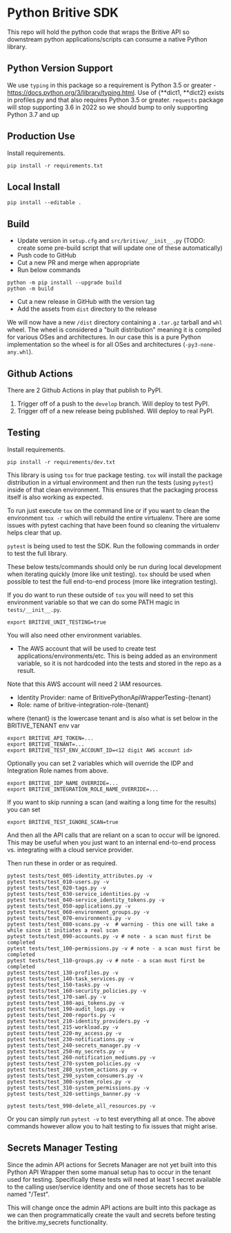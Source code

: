 # Python Britive SDK

This repo will hold the python code that wraps the Britive API so downstream python applications/scripts
can consume a native Python library.

## Python Version Support
We use `typing` in this package so a requirement is Python 3.5 or greater - https://docs.python.org/3/library/typing.html.
Use of {**dict1, **dict2} exists in profiles.py and that also requires Python 3.5 or greater.
`requests` package will stop supporting 3.6 in 2022 so we should bump to only supporting Python 3.7 and up


## Production Use
Install requirements.

~~~
pip install -r requirements.txt
~~~


## Local Install

~~~
pip install --editable .
~~~

## Build

* Update version in `setup.cfg` and `src/britive/__init__.py` (TODO: create some pre-build script that will update one of these automatically)
* Push code to GitHub
* Cut a new PR and merge when appropriate
* Run below commands


~~~
python -m pip install --upgrade build
python -m build
~~~

* Cut a new release in GitHub with the version tag
* Add the assets from `dist` directory to the release


We will now have a new `/dist` directory containing a `.tar.gz` tarball and `whl` wheel. The wheel is considered
a "built distribution" meaning it is compiled for various OSes and architectures. In our case this is a pure Python
implementation so the wheel is for all OSes and architectures (`-py3-none-any.whl`).

## Github Actions
There are 2 Github Actions in play that publish to PyPI.

1. Trigger off of a push to the `develop` branch. Will deploy to test PyPI.
2. Trigger off of a new release being published. Will deploy to real PyPI.


## Testing
Install requirements.

~~~
pip install -r requirements/dev.txt
~~~

This library is using `tox` for true package testing. `tox` will install the package distribution in a virtual
environment and then run the tests (using `pytest`) inside of that clean environment. This ensures that the packaging
process itself is also working as expected.

To run just execute `tox` on the command line or if you want to clean the environment `tox -r` which will
rebuild the entire virtualenv. There are some issues with pytest caching that have been found so cleaning the virtualenv
helps clear that up.

`pytest` is being used to test the SDK. Run the following commands in order to test the full library.

These below tests/commands should only be run during local development when iterating quickly (more like unit testing). 
`tox` should be used when possible to test the full end-to-end process (more like integration testing).

If you do want to run these outside of `tox` you will need to set this environment variable so that we can do some
PATH magic in `tests/__init__.py`.

~~~
export BRITIVE_UNIT_TESTING=true
~~~

You will also need other environment variables.

* The AWS account that will be used to create test applications/environments/etc. This is being added as an 
environment variable, so it is not hardcoded into the tests and stored in the repo as a result.

Note that this AWS account will need 2 IAM resources.

* Identity Provider: name of BritivePythonApiWrapperTesting-{tenant}
* Role: name of britive-integration-role-{tenant}

where {tenant} is the lowercase tenant and is also what is set below in the BRITIVE_TENANT env var

~~~
export BRITIVE_API_TOKEN=...
export BRITIVE_TENANT=...
export BRITIVE_TEST_ENV_ACCOUNT_ID=<12 digit AWS account id>
~~~

Optionally you can set 2 variables which will override the IDP and Integration Role names from above.

~~~
export BRITIVE_IDP_NAME_OVERRIDE=...
export BRITIVE_INTEGRATION_ROLE_NAME_OVERRIDE=...
~~~

If you want to skip running a scan (and waiting a long time for the results) you can set

~~~
export BRITIVE_TEST_IGNORE_SCAN=true
~~~

And then all the API calls that are reliant on a scan to occur will be ignored. This may be useful when you just
want to an internal end-to-end process vs. integrating with a cloud service provider.

Then run these in order or as required.

~~~
pytest tests/test_005-identity_attributes.py -v
pytest tests/test_010-users.py -v
pytest tests/test_020-tags.py -v
pytest tests/test_030-service_identities.py -v
pytest tests/test_040-service_identity_tokens.py -v
pytest tests/test_050-applications.py -v
pytest tests/test_060-environment_groups.py -v
pytest tests/test_070-environments.py -v
pytest tests/test_080-scans.py -v  # warning - this one will take a while since it initiates a real scan
pytest tests/test_090-accounts.py -v # note - a scan must first be completed
pytest tests/test_100-permissions.py -v # note - a scan must first be completed
pytest tests/test_110-groups.py -v # note - a scan must first be completed
pytest tests/test_130-profiles.py -v
pytest tests/test_140-task_services.py -v
pytest tests/test_150-tasks.py -v
pytest tests/test_160-security_policies.py -v
pytest tests/test_170-saml.py -v
pytest tests/test_180-api_tokens.py -v
pytest tests/test_190-audit_logs.py -v
pytest tests/test_200-reports.py -v
pytest tests/test_210-identity_providers.py -v
pytest tests/test_215-workload.py -v
pytest tests/test_220-my_access.py -v
pytest tests/test_230-notifications.py -v
pytest tests/test_240-secrets_manager.py -v
pytest tests/test_250-my_secrets.py -v
pytest tests/test_260-notification_mediums.py -v
pytest tests/test_270-system_policies.py -v
pytest tests/test_280_system_actions.py -v
pytest tests/test_290_system_consumers.py -v
pytest tests/test_300-system_roles.py -v
pytest tests/test_310-system_permissions.py -v
pytest tests/test_320-settings_banner.py -v

pytest tests/test_990-delete_all_resources.py -v
~~~

Or you can simply run `pytest -v` to test everything all at once. The above commands however allow you to halt
testing to fix issues that might arise.

## Secrets Manager Testing

Since the admin API actions for Secrets Manager are not yet built into this Python API Wrapper then
some manual setup has to occur in the tenant used for testing. Specifically these tests will need at
least 1 secret available to the calling user/service identity and one of those secrets has to be named
"/Test".

This will change once the admin API actions are built into this package as we can then programmatically create
the vault and secrets before testing the britive.my_secrets functionality.
